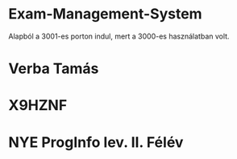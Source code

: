 # Exam-Management-System

Alapból a 3001-es porton indul, mert a 3000-es használatban volt.

# Verba Tamás
# X9HZNF
# NYE ProgInfo lev. II. Félév
